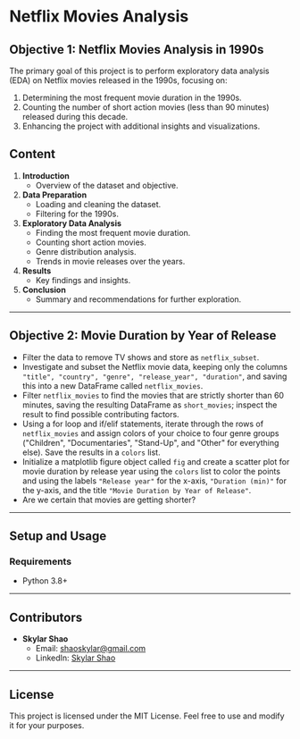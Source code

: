 # **Netflix Movies Analysis**

## **Objective 1: Netflix Movies Analysis in 1990s**
The primary goal of this project is to perform exploratory data analysis (EDA) on Netflix movies released in the 1990s, focusing on:
1. Determining the most frequent movie duration in the 1990s.
2. Counting the number of short action movies (less than 90 minutes) released during this decade.
3. Enhancing the project with additional insights and visualizations.

## **Content**
1. **Introduction**
   - Overview of the dataset and objective.
2. **Data Preparation**
   - Loading and cleaning the dataset.
   - Filtering for the 1990s.
3. **Exploratory Data Analysis**
   - Finding the most frequent movie duration.
   - Counting short action movies.
   - Genre distribution analysis.
   - Trends in movie releases over the years.
4. **Results**
   - Key findings and insights.
5. **Conclusion**
   - Summary and recommendations for further exploration.
  
---

## **Objective 2: Movie Duration by Year of Release**
- Filter the data to remove TV shows and store as `netflix_subset`.
- Investigate and subset the Netflix movie data, keeping only the columns `"title", "country", "genre", "release_year", "duration"`, and saving this into a new DataFrame called `netflix_movies`.
- Filter `netflix_movies` to find the movies that are strictly shorter than 60 minutes, saving the resulting DataFrame as `short_movies`; inspect the result to find possible contributing factors.
- Using a for loop and if/elif statements, iterate through the rows of `netflix_movies` and assign colors of your choice to four genre groups ("Children", "Documentaries", "Stand-Up", and "Other" for everything else). Save the results in a `colors` list.
- Initialize a matplotlib figure object called `fig` and create a scatter plot for movie duration by release year using the `colors` list to color the points and using the labels `"Release year"` for the x-axis, `"Duration (min)"` for the y-axis, and the title `"Movie Duration by Year of Release"`.
- Are we certain that movies are getting shorter?


---

## **Setup and Usage**  

### **Requirements**  
- Python 3.8+  

---

## **Contributors**  
- **Skylar Shao**  
  - Email: shaoskylar@gmail.com  
  - LinkedIn: [Skylar Shao](https://www.linkedin.com/in/zhenghong-shao-b18aa8220/)  

---

## **License**  
This project is licensed under the MIT License. Feel free to use and modify it for your purposes.  


